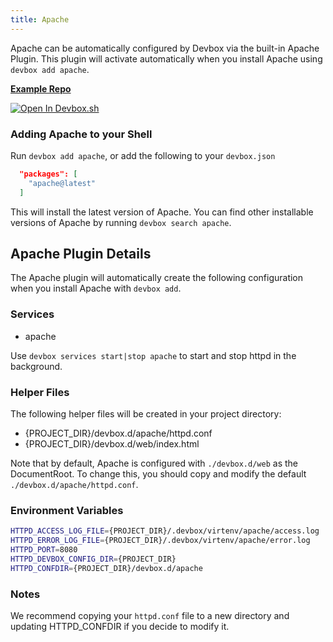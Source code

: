 ```yaml
---
title: Apache
---
```


Apache can be automatically configured by Devbox via the built-in Apache Plugin. This plugin will activate automatically when you install Apache using `devbox add apache`.

[**Example Repo**](https://github.com/jetpack-io/devbox/tree/main/examples/servers/apache)

[![Open In Devbox.sh](https://jetpack.io/img/devbox/open-in-devbox.svg)](https://devbox.sh/open/templates/apache)

### Adding Apache to your Shell

Run `devbox add apache`, or add the following to your `devbox.json`

```json
  "packages": [
    "apache@latest"
  ]
```

This will install the latest version of Apache. You can find other installable versions of Apache by running `devbox search apache`.

## Apache Plugin Details

The Apache plugin will automatically create the following configuration when you install Apache with `devbox add`.

### Services
* apache

Use `devbox services start|stop apache` to start and stop httpd in the background.

### Helper Files
The following helper files will be created in your project directory:

* {PROJECT_DIR}/devbox.d/apache/httpd.conf
* {PROJECT_DIR}/devbox.d/web/index.html

Note that by default, Apache is configured with `./devbox.d/web` as the DocumentRoot. To change this, you should copy and modify the default `./devbox.d/apache/httpd.conf`.

### Environment Variables
```bash
HTTPD_ACCESS_LOG_FILE={PROJECT_DIR}/.devbox/virtenv/apache/access.log
HTTPD_ERROR_LOG_FILE={PROJECT_DIR}/.devbox/virtenv/apache/error.log
HTTPD_PORT=8080
HTTPD_DEVBOX_CONFIG_DIR={PROJECT_DIR}
HTTPD_CONFDIR={PROJECT_DIR}/devbox.d/apache
```

### Notes

We recommend copying your `httpd.conf` file to a new directory and updating HTTPD_CONFDIR if you decide to modify it.
